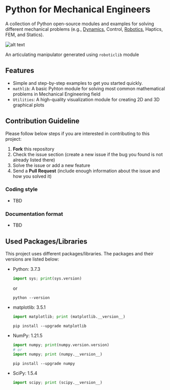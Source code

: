 # Python for Mechanical Engineers
A collection of Python open-source modules and examples for solving different mechanical problems (e.g., [Dynamics](Dynamics), Control, [Robotics](Robotics), Haptics, FEM, and Statics).

![alt text](/Robotics/res/img/rrr_robot.gif)

An articulating manipulator generated using `roboticlib` module 

## Features
- Simple and step-by-step examples to get you started quickly.
- `mathlib`: A basic Pyhton module for solving most common mathematical problems in Mechanical Engineering field
- `Utilities`: A high-quality visualization module for creating 2D and 3D graphical plots

## Contribution Guideline
Please follow below steps if you are interested in contributing to this project:
1. **Fork** this repository
2. Check the issue section (create a new issue if the bug you found is not already listed there)
3. Solve the issue or add a new feature
4. Send a **Pull Request** (include enough information about the issue and how you solved it)
### Coding style
- TBD
### Documentation format
- TBD

## Used Packages/Libraries
This project uses different packages/libraries. The packages and their versions are listed below:
- Python: 3.7.3
    ```python
    import sys; print(sys.version)
    ```
    or
    ```
    python --version
    ```
- matplotlib: 3.5.1
    ```python
    import matplotlib; print (matplotlib.__version__)
    ```
    ```
    pip install --upgrade matplotlib
    ```
- NumPy: 1.21.5
    ```python
    import numpy; print(numpy.version.version)
    # or
    import numpy; print (numpy.__version__)
    ```
    ```
    pip install --upgrade numpy
    ```
- SciPy: 1.5.4
    ```python
    import scipy; print (scipy.__version__)
    ```
